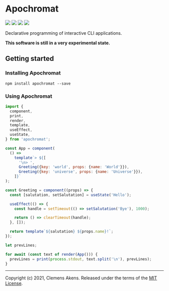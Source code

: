 # Apochromat

[![][ci-badge]][ci-link] [![][version-badge]][version-link]
[![][license-badge]][license-link] [![][types-badge]][types-link]

[ci-badge]: https://github.com/clebert/apochromat/workflows/CI/badge.svg
[ci-link]: https://github.com/clebert/apochromat
[version-badge]: https://badgen.net/npm/v/apochromat
[version-link]: https://www.npmjs.com/package/apochromat
[license-badge]: https://badgen.net/npm/license/apochromat
[license-link]: https://github.com/clebert/apochromat/blob/master/LICENSE
[types-badge]: https://badgen.net/npm/types/apochromat
[types-link]: https://github.com/clebert/apochromat

Declarative programming of interactive CLI applications.

**This software is still in a very experimental state.**

## Getting started

### Installing Apochromat

```
npm install apochromat --save
```

### Using Apochromat

```js
import {
  component,
  print,
  render,
  template,
  useEffect,
  useState,
} from 'apochromat';
```

```js
const App = component(
  () =>
    template`> ${[
      '\n> ',
      Greeting({key: 'world', props: {name: 'World'}}),
      Greeting({key: 'universe', props: {name: 'Universe'}}),
    ]}`
);
```

```js
const Greeting = component((props) => {
  const [salutation, setSalutation] = useState('Hello');

  useEffect(() => {
    const handle = setTimeout(() => setSalutation('Bye'), 1000);

    return () => clearTimeout(handle);
  }, []);

  return template`${salutation} ${props.name}!`;
});
```

```js
let prevLines;

for await (const text of render(App())) {
  prevLines = print(process.stdout, text.split('\n'), prevLines);
}
```

---

Copyright (c) 2021, Clemens Akens. Released under the terms of the
[MIT License](https://github.com/clebert/apochromat/blob/master/LICENSE).

